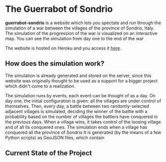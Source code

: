 # The Guerrabot of Sondrio

**guerrabot-sondrio** is a website which lets you spectate and run through the simulation of a war between the villages of the province of Sondrio, Italy.
The simulation of the progression of the war is visualized on an interactive map. You can see the simulation from day one to the end of the war

The website is hosted on Heroku and you access it [here](http://guerrabot-sondrio.herokuapp.com/guerrabot/).

## How does the simulation work?

The simulation is already generated and stored on the server, since this website was originally thought to be used as a support for a bigger project which didn't come to a realization.

The simulation runs by events, each event can be thought of as a day. On day one, the initial configuration is given: all the villages are under control of themselves.
Then, every day, a battle between two randomly-selected adjacent villages is simulated, deciding the winner of the battle with a probability based on the number of villages the battlers have conquered in the previous days.
When a village wins, it takes control of the loosing village and of all its conquered ones. The simulation ends when a village has conquered all the province of Sondrio
It is generated (by the means of a few Python scripts) as GeoJSON files, which contain

## Current State of the Project
